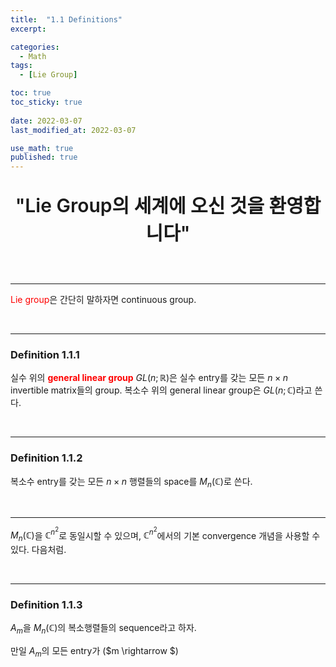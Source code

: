 ```yaml
---
title:  "1.1 Definitions"
excerpt: 

categories:
  - Math
tags:
  - [Lie Group]

toc: true
toc_sticky: true
 
date: 2022-03-07
last_modified_at: 2022-03-07

use_math: true
published: true
---
```


<p align="center" style="font-weight:600; font-size:30px">"Lie Group의 세계에 오신 것을 환영합니다"</p>
<br>

***

<span style="color:red">Lie group</span>은 간단히 말하자면 continuous group.

<br>

***
### Definition 1.1.1

실수 위의 <span style="color:red">**general linear group**</span> $GL(n;\mathbb{R})$은 실수 entry를 갖는 모든 $n \times n$ invertible matrix들의 group.
복소수 위의 general linear group은 $GL(n;\mathbb{C})$라고 쓴다.

<br>

***
### Definition 1.1.2

복소수 entry를 갖는 모든 $n \times n$ 행렬들의 space를 $M_n(\mathbb{C})$로 쓴다.

<br>

***

$M_n(\mathbb{C})$을 $\mathbb{C}^{n^{2}}$로 동일시할 수 있으며, $\mathbb{C}^{n^{2}}$에서의 기본 convergence 개념을 사용할 수 있다. 다음처럼.

<br>

***
### Definition 1.1.3

$A_m$을 $M_n(\mathbb{C})$의 복소행렬들의 sequence라고 하자.

만일 $A_m$의 모든 entry가 ($m \rightarrow \$)
